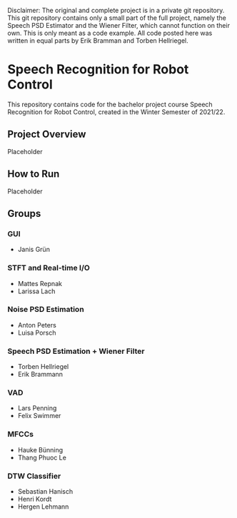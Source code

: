 Disclaimer: The original and complete project is in a private git repository. This git repository contains only a small part of the full project, namely the Speech PSD Estimator and the Wiener Filter, which cannot function on their own. This is only meant as a code example. All code posted here was written in equal parts by Erik Bramman and Torben Hellriegel.

# Speech Recognition for Robot Control

This repository contains code for the bachelor project course Speech Recognition for Robot Control, created in the Winter Semester of 2021/22.

## Project Overview

Placeholder

## How to Run

Placeholder

## Groups

### GUI
- Janis Grün

### STFT and Real-time I/O
- Mattes Repnak
- Larissa Lach

### Noise PSD Estimation
- Anton Peters
- Luisa Porsch

### Speech PSD Estimation + Wiener Filter
- Torben Hellriegel
- Erik Brammann
 
### VAD
- Lars Penning 
- Felix Swimmer

### MFCCs
- Hauke Bünning
- Thang Phuoc Le

### DTW Classifier
- Sebastian Hanisch
- Henri Kordt
- Hergen Lehmann
